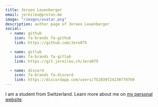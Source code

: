 ```yaml
---
title: Jeroen Leuenberger
email: jereileu@proton.me
image: "/images/avatar.png"
description: author page of Jeroen Leuenberger
social:
  - name: github
    icon: fa-brands fa-github
    link: https://github.com/Jero075

  - name: gitlab
    icon: fa-brands fa-gitlab
    link: https://git.jereileu.ch/Jero075

  - name: discord
    icon: fa-brands fa-discord
    link: https://discordapp.com/users/752039724230770769
---
```


I am a student from Switzerland. Learn more about me on [my personal website](https://www.jereileu.ch/about).